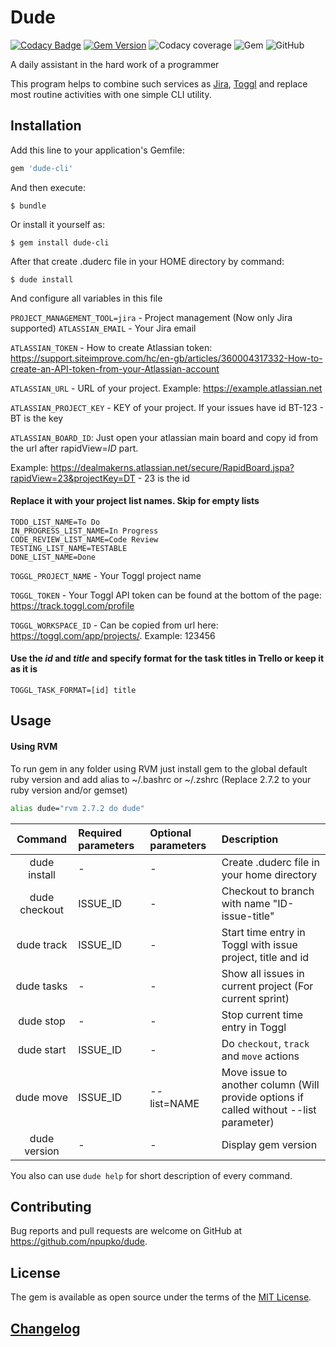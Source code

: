 # Dude

[![Codacy Badge](https://api.codacy.com/project/badge/Grade/8c564cf8054e4575b20b580d47020f52)](https://app.codacy.com/gh/npupko/dude?utm_source=github.com&utm_medium=referral&utm_content=npupko/dude&utm_campaign=Badge_Grade_Settings)
[![Gem Version](https://badge.fury.io/rb/dude-cli.svg)](https://badge.fury.io/rb/dude-cli)
![Codacy coverage](https://img.shields.io/codacy/coverage/8c564cf8054e4575b20b580d47020f52)
![Gem](https://img.shields.io/gem/dv/dude-cli/stable)
![GitHub](https://img.shields.io/github/license/npupko/dude)

A daily assistant in the hard work of a programmer

This program helps to combine such services as [Jira](https://atlassian.net), [Toggl](https://toggl.com) and replace most routine activities with one simple CLI utility.

## Installation

Add this line to your application's Gemfile:

```ruby
gem 'dude-cli'
```

And then execute:

    $ bundle

Or install it yourself as:

    $ gem install dude-cli

After that create .duderc file in your HOME directory by command:

    $ dude install

And configure all variables in this file 

`PROJECT_MANAGEMENT_TOOL=jira` - Project management (Now only Jira supported)
`ATLASSIAN_EMAIL` - Your Jira email

`ATLASSIAN_TOKEN` - How to create Atlassian token: https://support.siteimprove.com/hc/en-gb/articles/360004317332-How-to-create-an-API-token-from-your-Atlassian-account

`ATLASSIAN_URL` - URL of your project. Example: https://example.atlassian.net

`ATLASSIAN_PROJECT_KEY` - KEY of your project. If your issues have id BT-123 - BT is the key

`ATLASSIAN_BOARD_ID`:
Just open your atlassian main board and copy id from the url after rapidView=*ID* part.

Example: https://dealmakerns.atlassian.net/secure/RapidBoard.jspa?rapidView=23&projectKey=DT - 23 is the id


#### Replace it with your project list names. Skip for empty lists

```
TODO_LIST_NAME=To Do
IN_PROGRESS_LIST_NAME=In Progress
CODE_REVIEW_LIST_NAME=Code Review
TESTING_LIST_NAME=TESTABLE
DONE_LIST_NAME=Done
```

`TOGGL_PROJECT_NAME` - Your Toggl project name

`TOGGL_TOKEN` - Your Toggl API token can be found at the bottom of the page: https://track.toggl.com/profile

`TOGGL_WORKSPACE_ID` - Can be copied from url here: https://toggl.com/app/projects/. Example: 123456

#### Use the *id* and *title* and specify format for the task titles in Trello or keep it as it is
`TOGGL_TASK_FORMAT=[id] title`

## Usage

#### Using RVM

To run gem in any folder using RVM just install gem to the global default ruby version and add alias to ~/.bashrc or ~/.zshrc
(Replace 2.7.2 to your ruby version and/or gemset)

```bash
alias dude="rvm 2.7.2 do dude"
```

|    Command    | Required parameters | Optional parameters |                                       Description                                      |
|:-------------:|:-------------------|:-------------------|:--------------------------------------------------------------------------------------|
| dude install  | -                   | -                   | Create .duderc file in your home directory                                             |
| dude checkout | ISSUE_ID            | -                   | Checkout to branch with name "ID-issue-title"                                          |
| dude track    | ISSUE_ID            | -                   | Start time entry in Toggl with issue project, title and id                             |
| dude tasks    | -                   | -                   | Show all issues in current project (For current sprint)                                |
| dude stop     | -                   | -                   | Stop current time entry in Toggl                                                       |
| dude start    | ISSUE_ID            | -                   | Do `checkout`, `track` and `move` actions                                              |
| dude move     | ISSUE_ID            | --list=NAME         | Move issue to another column (Will provide options if called without --list parameter) |
| dude version  | -                   | -                   | Display gem version                                                                    |

You also can use `dude help` for short description of every command.

## Contributing

Bug reports and pull requests are welcome on GitHub at https://github.com/npupko/dude.

## License

The gem is available as open source under the terms of the [MIT License](https://opensource.org/licenses/MIT).

## [Changelog](https://github.com/npupko/dude/CHANGELOG.md)
